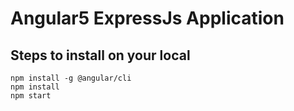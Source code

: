 # Angular5 ExpressJs Application

## Steps to install on your local

```
npm install -g @angular/cli
npm install
npm start
```